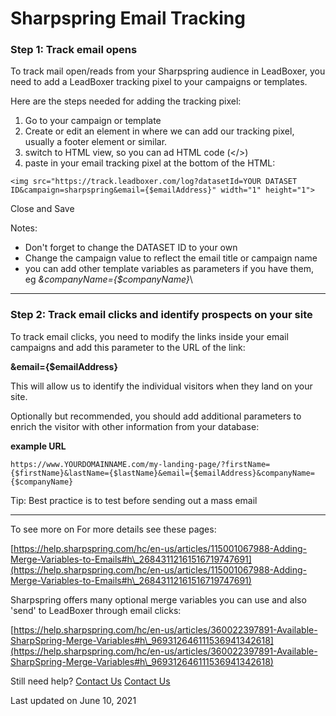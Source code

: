 # Sharpspring Email Tracking

### Step 1: Track email opens

To track mail open/reads from your Sharpspring audience in LeadBoxer, you need to add a LeadBoxer tracking pixel to your campaigns or templates.&#x20;

Here are the steps needed for adding the tracking pixel:

1. Go to your campaign or template
2. Create or edit an element in where we can add our tracking pixel, usually a footer element or similar.
3. switch to HTML view, so you can ad HTML code (\</>)
4. paste in your email tracking pixel at the bottom of the HTML:

```
<img src="https://track.leadboxer.com/log?datasetId=YOUR DATASET ID&campaign=sharpspring&email={$emailAddress}" width="1" height="1">
```

Close and Save

Notes:

* Don't forget to change the DATASET ID to your own
* Change the campaign value to reflect the email title or campaign name&#x20;
* you can add other template variables as parameters if you have them, eg _\&companyName={$companyName}_\


***

### Step 2: Track email clicks and identify prospects on your site

To track email clicks, you need to modify the links inside your email campaigns and add this parameter to the URL of the link:

**\&email={$emailAddress}**

This will allow us to identify the individual visitors when they land on your site.

Optionally but recommended, you should add additional parameters to enrich the visitor with other information from your database:

**example URL**

```
https://www.YOURDOMAINNAME.com/my-landing-page/?firstName={$firstName}&lastName={$lastName}&email={$emailAddress}&companyName={$companyName}
```

Tip: Best practice is to test before sending out a mass email

***

To see more on For more details see these pages:

[https://help.sharpspring.com/hc/en-us/articles/115001067988-Adding-Merge-Variables-to-Emails#h\_26843112161516719747691](https://help.sharpspring.com/hc/en-us/articles/115001067988-Adding-Merge-Variables-to-Emails#h\_26843112161516719747691)

Sharpspring offers many optional merge variables you can use and also 'send' to LeadBoxer through email clicks:&#x20;

[https://help.sharpspring.com/hc/en-us/articles/360022397891-Available-SharpSpring-Merge-Variables#h\_969312646111536941342618](https://help.sharpspring.com/hc/en-us/articles/360022397891-Available-SharpSpring-Merge-Variables#h\_969312646111536941342618)

Still need help? [Contact Us](broken-reference) [Contact Us](broken-reference)

Last updated on June 10, 2021
